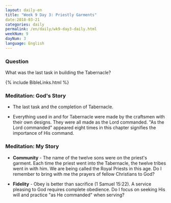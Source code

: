 ```yaml
---
layout: daily-en
title: "Week 9 Day 3: Priestly Garments"
date:2018-03-21
categories: daily
permalink: /en/daily/wk9-day3-daily.html
weekNum: 9
dayNum: 3
language: English
---
```


### Question     
What was the last task in building the Tabernacle?

{% include BibleLinks.html %} 

### Meditation: God's Story   
+ The last task and the completion of Tabernacle. 

+ Everything used in and for Tabernacle were made by the craftsmen with their own designs. They were all made as the Lord commanded. "As the Lord commanded" appeared eight times in this chapter signifies the importance of His command.  

### Meditation: My Story   
+ **Community** - The name of the twelve sons were on the priest's garment. Each time the priest went into the Tabernacle, the twelve tribes went in with him. We are being called the Royal Priests in this age. Do I remember to bring with me the prayers of fellow Christians to God? 

+ **Fidelity** - Obey is better than sacrifice (1 Samuel 15:22). A service pleasing to God requires complete obedience. Do I focus on seeking His will and practice "as He commanded" when serving?  
